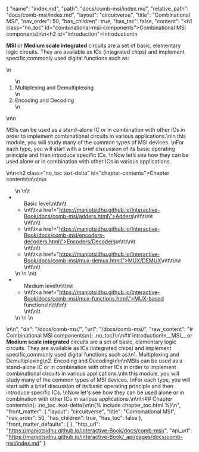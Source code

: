{
  "name": "index.md",
  "path": "docs/comb-msi/index.md",
  "relative_path": "docs/comb-msi/index.md",
  "layout": "circuitverse",
  "title": "Combinational MSI",
  "nav_order": 50,
  "has_children": true,
  "has_toc": false,
  "content": "<h1 class=\"no_toc\" id=\"combinational-msi-components\">Combinational MSI components</h1>\n\n<h2 id=\"introduction\">Introduction</h2>\n<p><strong>MSI</strong> or <strong>Medium scale integrated</strong> circuits are a set of basic, elementary logic circuits. They are available as ICs (integrated chips) and implement specific,commonly used digital functions such as:</p>\n<ol>\n  <li>Multiplexing and Demultiplexing</li>\n  <li>Encoding and Decoding</li>\n</ol>\n\n<p>MSIs can be used as a stand-alone IC or in combination with other ICs in order to implement combinational circuits in various applications.\nIn this module, you will study many of the common types of MSI devices. \nFor each type, you will start with a brief discussion of its basic operating principle and then introduce specific ICs. \nNow let’s see how they can be used alone or in combination with other ICs in various applications.</p>\n\n<h2 class=\"no_toc text-delta\" id=\"chapter-contents\">Chapter contents</h2>\n\n<!-- -*- engine:django -*- -->\n\n<ul>\n    \n\t<li><ul>Basic level\n\t\n\t    <li>\n\t\t<a href=\"https://manjotsidhu.github.io/Interactive-Book/docs/comb-msi/adders.html\">Adders</a>\n\t\t\n\t    </li>\n\t\n\t    <li>\n\t\t<a href=\"https://manjotsidhu.github.io/Interactive-Book/docs/comb-msi/encoders-decoders.html\">Encoders/Decoders</a>\n\t\t\n\t    </li>\n\t\n\t    <li>\n\t\t<a href=\"https://manjotsidhu.github.io/Interactive-Book/docs/comb-msi/mux-demux.html\">MUX/DEMUX</a>\n\t\t\n\t    </li>\n\t\n\t</ul></li>\n    \n    \n\t<li><ul>Medium level\n\t\n\t    <li>\n\t\t<a href=\"https://manjotsidhu.github.io/Interactive-Book/docs/comb-msi/mux-functions.html\">MUX-based functions</a>\n\t\t\n\t    </li>\n\t\n\t</ul></li>\n    \n    \n</ul>\n\n",
  "dir": "/docs/comb-msi/",
  "url": "/docs/comb-msi/",
  "raw_content": "# Combinational MSI components\n{: .no_toc}\n\n## Introduction\n__MSI__ or __Medium scale integrated__ circuits are a set of basic, elementary logic circuits. They are available as ICs (integrated chips) and implement specific,commonly used digital functions such as:\n1. Multiplexing and Demultiplexing\n2. Encoding and Decoding\n\n\nMSIs can be used as a stand-alone IC or in combination with other ICs in order to implement combinational circuits in various applications.\nIn this module, you will study many of the common types of MSI devices. \nFor each type, you will start with a brief discussion of its basic operating principle and then introduce specific ICs. \nNow let's see how they can be used alone or in combination with other ICs in various applications.\n\n\n## Chapter contents\n{: .no_toc .text-delta}\n\n{% include chapter_toc.html %}\n",
  "front_matter": {
    "layout": "circuitverse",
    "title": "Combinational MSI",
    "nav_order": 50,
    "has_children": true,
    "has_toc": false
  },
  "front_matter_defaults": {
  },
  "http_url": "https://manjotsidhu.github.io/Interactive-Book/docs/comb-msi/",
  "api_url": "https://manjotsidhu.github.io/Interactive-Book/_api/pages/docs/comb-msi/index.md"
}